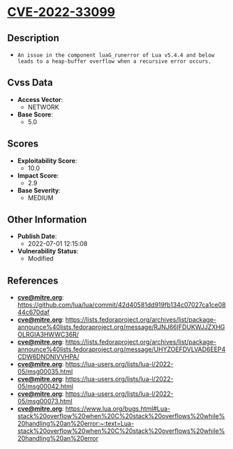 
# [CVE-2022-33099](https://github.com/lua/lua/commit/42d40581dd919fb134c07027ca1ce0844c670daf)

## Description

- `An issue in the component luaG_runerror of Lua v5.4.4 and below leads to a heap-buffer overflow when a recursive error occurs.`

## Cvss Data

- **Access Vector**:
  - NETWORK
- **Base Score**:
  - 5.0

## Scores

- **Exploitability Score**:
  - 10.0
- **Impact Score**:
  - 2.9
- **Base Severity**:
  - MEDIUM

## Other Information

- **Publish Date**:
  - 2022-07-01 12:15:08
- **Vulnerability Status**:
  - Modified

## References

- **cve@mitre.org**: https://github.com/lua/lua/commit/42d40581dd919fb134c07027ca1ce0844c670daf
- **cve@mitre.org**: https://lists.fedoraproject.org/archives/list/package-announce%40lists.fedoraproject.org/message/RJNJ66IFDUKWJJZXHGOLRGIA3HWWC36R/
- **cve@mitre.org**: https://lists.fedoraproject.org/archives/list/package-announce%40lists.fedoraproject.org/message/UHYZOEFDVLVAD6EEP4CDW6DNONIVVHPA/
- **cve@mitre.org**: https://lua-users.org/lists/lua-l/2022-05/msg00035.html
- **cve@mitre.org**: https://lua-users.org/lists/lua-l/2022-05/msg00042.html
- **cve@mitre.org**: https://lua-users.org/lists/lua-l/2022-05/msg00073.html
- **cve@mitre.org**: https://www.lua.org/bugs.html#Lua-stack%20overflow%20when%20C%20stack%20overflows%20while%20handling%20an%20error:~:text=Lua-stack%20overflow%20when%20C%20stack%20overflows%20while%20handling%20an%20error
